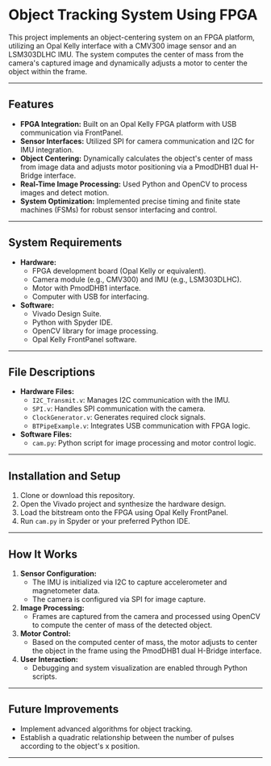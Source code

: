 # Object Tracking System Using FPGA

This project implements an object-centering system on an FPGA platform, utilizing an Opal Kelly interface with a CMV300 image sensor and an LSM303DLHC IMU. The system computes the center of mass from the camera's captured image and dynamically adjusts a motor to center the object within the frame.

---

## Features

- **FPGA Integration:** Built on an Opal Kelly FPGA platform with USB communication via FrontPanel.
- **Sensor Interfaces:** Utilized SPI for camera communication and I2C for IMU integration.
- **Object Centering:** Dynamically calculates the object's center of mass from image data and adjusts motor positioning via a PmodDHB1 dual H-Bridge interface.
- **Real-Time Image Processing:** Used Python and OpenCV to process images and detect motion.
- **System Optimization:** Implemented precise timing and finite state machines (FSMs) for robust sensor interfacing and control.

---

## System Requirements

- **Hardware:**
  - FPGA development board (Opal Kelly or equivalent).
  - Camera module (e.g., CMV300) and IMU (e.g., LSM303DLHC).
  - Motor with PmodDHB1 interface.
  - Computer with USB for interfacing.
- **Software:**
  - Vivado Design Suite.
  - Python with Spyder IDE.
  - OpenCV library for image processing.
  - Opal Kelly FrontPanel software.

---

## File Descriptions

- **Hardware Files:**
  - `I2C_Transmit.v`: Manages I2C communication with the IMU.
  - `SPI.v`: Handles SPI communication with the camera.
  - `ClockGenerator.v`: Generates required clock signals.
  - `BTPipeExample.v`: Integrates USB communication with FPGA logic.
- **Software Files:**
  - `cam.py`: Python script for image processing and motor control logic.

---

## Installation and Setup

1. Clone or download this repository.
2. Open the Vivado project and synthesize the hardware design.
3. Load the bitstream onto the FPGA using Opal Kelly FrontPanel.
4. Run `cam.py` in Spyder or your preferred Python IDE.

---

## How It Works

1. **Sensor Configuration:**
   - The IMU is initialized via I2C to capture accelerometer and magnetometer data.
   - The camera is configured via SPI for image capture.
2. **Image Processing:**
   - Frames are captured from the camera and processed using OpenCV to compute the center of mass of the detected object.
3. **Motor Control:**
   - Based on the computed center of mass, the motor adjusts to center the object in the frame using the PmodDHB1 dual H-Bridge interface.
4. **User Interaction:**
   - Debugging and system visualization are enabled through Python scripts.

---

## Future Improvements

- Implement advanced algorithms for object tracking.
- Establish a quadratic relationship between the number of pulses according to the object's x position. 

---
